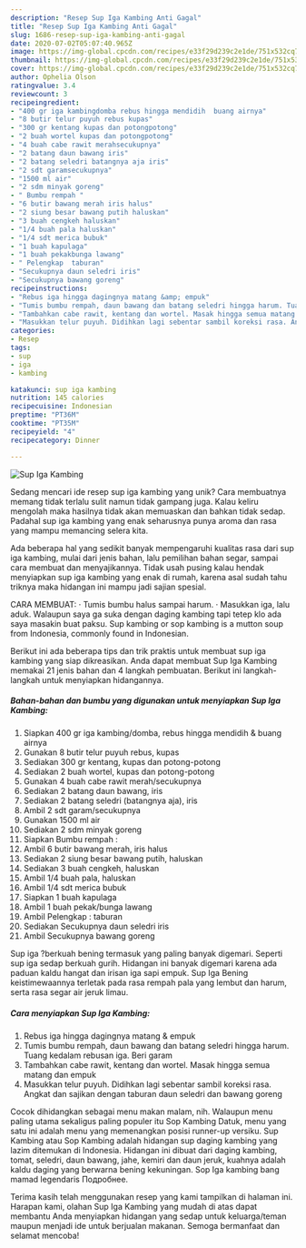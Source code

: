 ```yaml
---
description: "Resep Sup Iga Kambing Anti Gagal"
title: "Resep Sup Iga Kambing Anti Gagal"
slug: 1686-resep-sup-iga-kambing-anti-gagal
date: 2020-07-02T05:07:40.965Z
image: https://img-global.cpcdn.com/recipes/e33f29d239c2e1de/751x532cq70/sup-iga-kambing-foto-resep-utama.jpg
thumbnail: https://img-global.cpcdn.com/recipes/e33f29d239c2e1de/751x532cq70/sup-iga-kambing-foto-resep-utama.jpg
cover: https://img-global.cpcdn.com/recipes/e33f29d239c2e1de/751x532cq70/sup-iga-kambing-foto-resep-utama.jpg
author: Ophelia Olson
ratingvalue: 3.4
reviewcount: 3
recipeingredient:
- "400 gr iga kambingdomba rebus hingga mendidih  buang airnya"
- "8 butir telur puyuh rebus kupas"
- "300 gr kentang kupas dan potongpotong"
- "2 buah wortel kupas dan potongpotong"
- "4 buah cabe rawit merahsecukupnya"
- "2 batang daun bawang iris"
- "2 batang seledri batangnya aja iris"
- "2 sdt garamsecukupnya"
- "1500 ml air"
- "2 sdm minyak goreng"
- " Bumbu rempah "
- "6 butir bawang merah iris halus"
- "2 siung besar bawang putih haluskan"
- "3 buah cengkeh haluskan"
- "1/4 buah pala haluskan"
- "1/4 sdt merica bubuk"
- "1 buah kapulaga"
- "1 buah pekakbunga lawang"
- " Pelengkap  taburan"
- "Secukupnya daun seledri iris"
- "Secukupnya bawang goreng"
recipeinstructions:
- "Rebus iga hingga dagingnya matang &amp; empuk"
- "Tumis bumbu rempah, daun bawang dan batang seledri hingga harum. Tuang kedalam rebusan iga. Beri garam"
- "Tambahkan cabe rawit, kentang dan wortel. Masak hingga semua matang dan empuk"
- "Masukkan telur puyuh. Didihkan lagi sebentar sambil koreksi rasa. Angkat dan sajikan dengan taburan daun seledri dan bawang goreng"
categories:
- Resep
tags:
- sup
- iga
- kambing

katakunci: sup iga kambing 
nutrition: 145 calories
recipecuisine: Indonesian
preptime: "PT36M"
cooktime: "PT35M"
recipeyield: "4"
recipecategory: Dinner

---
```



![Sup Iga Kambing](https://img-global.cpcdn.com/recipes/e33f29d239c2e1de/751x532cq70/sup-iga-kambing-foto-resep-utama.jpg)

Sedang mencari ide resep sup iga kambing yang unik? Cara membuatnya memang tidak terlalu sulit namun tidak gampang juga. Kalau keliru mengolah maka hasilnya tidak akan memuaskan dan bahkan tidak sedap. Padahal sup iga kambing yang enak seharusnya punya aroma dan rasa yang mampu memancing selera kita.

Ada beberapa hal yang sedikit banyak mempengaruhi kualitas rasa dari sup iga kambing, mulai dari jenis bahan, lalu pemilihan bahan segar, sampai cara membuat dan menyajikannya. Tidak usah pusing kalau hendak menyiapkan sup iga kambing yang enak di rumah, karena asal sudah tahu triknya maka hidangan ini mampu jadi sajian spesial.

CARA MEMBUAT: · Tumis bumbu halus sampai harum. · Masukkan iga, lalu aduk. Walaupun saya ga suka dengan daging kambing tapi tetep klo ada saya masakin buat paksu. Sup kambing or sop kambing is a mutton soup from Indonesia, commonly found in Indonesian.


Berikut ini ada beberapa tips dan trik praktis untuk membuat sup iga kambing yang siap dikreasikan. Anda dapat membuat Sup Iga Kambing memakai 21 jenis bahan dan 4 langkah pembuatan. Berikut ini langkah-langkah untuk menyiapkan hidangannya.

<!--inarticleads1-->

##### Bahan-bahan dan bumbu yang digunakan untuk menyiapkan Sup Iga Kambing:

1. Siapkan 400 gr iga kambing/domba, rebus hingga mendidih &amp; buang airnya
1. Gunakan 8 butir telur puyuh rebus, kupas
1. Sediakan 300 gr kentang, kupas dan potong-potong
1. Sediakan 2 buah wortel, kupas dan potong-potong
1. Gunakan 4 buah cabe rawit merah/secukupnya
1. Sediakan 2 batang daun bawang, iris
1. Sediakan 2 batang seledri (batangnya aja), iris
1. Ambil 2 sdt garam/secukupnya
1. Gunakan 1500 ml air
1. Sediakan 2 sdm minyak goreng
1. Siapkan  Bumbu rempah :
1. Ambil 6 butir bawang merah, iris halus
1. Sediakan 2 siung besar bawang putih, haluskan
1. Sediakan 3 buah cengkeh, haluskan
1. Ambil 1/4 buah pala, haluskan
1. Ambil 1/4 sdt merica bubuk
1. Siapkan 1 buah kapulaga
1. Ambil 1 buah pekak/bunga lawang
1. Ambil  Pelengkap : taburan
1. Sediakan Secukupnya daun seledri iris
1. Ambil Secukupnya bawang goreng


Sup iga ?berkuah bening termasuk yang paling banyak digemari. Seperti sup iga sedap berkuah gurih. Hidangan ini banyak digemari karena ada paduan kaldu hangat dan irisan iga sapi empuk. Sup Iga Bening keistimewaannya terletak pada rasa rempah pala yang lembut dan harum, serta rasa segar air jeruk limau. 

<!--inarticleads2-->

##### Cara menyiapkan Sup Iga Kambing:

1. Rebus iga hingga dagingnya matang &amp; empuk
1. Tumis bumbu rempah, daun bawang dan batang seledri hingga harum. Tuang kedalam rebusan iga. Beri garam
1. Tambahkan cabe rawit, kentang dan wortel. Masak hingga semua matang dan empuk
1. Masukkan telur puyuh. Didihkan lagi sebentar sambil koreksi rasa. Angkat dan sajikan dengan taburan daun seledri dan bawang goreng


Cocok dihidangkan sebagai menu makan malam, nih. Walaupun menu paling utama sekaligus paling populer itu Sop Kambing Datuk, menu yang satu ini adalah menu yang memenangkan posisi runner-up versiku. Sup Kambing atau Sop Kambing adalah hidangan sup daging kambing yang lazim ditemukan di Indonesia. Hidangan ini dibuat dari daging kambing, tomat, seledri, daun bawang, jahe, kemiri dan daun jeruk, kuahnya adalah kaldu daging yang berwarna bening kekuningan. Sop Iga kambing bang mamad legendaris Подробнее. 

Terima kasih telah menggunakan resep yang kami tampilkan di halaman ini. Harapan kami, olahan Sup Iga Kambing yang mudah di atas dapat membantu Anda menyiapkan hidangan yang sedap untuk keluarga/teman maupun menjadi ide untuk berjualan makanan. Semoga bermanfaat dan selamat mencoba!
